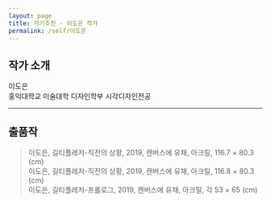 ```yaml
---
layout: page
title: 자기추천 - 이도은 작가
permalink: /self/이도은
---
```



## 작가 소개
이도은     
홍익대학교 미술대학 디자인학부 시각디자인전공  

------------------------

## 출품작
  
> 이도은, 길티플레저-직전의 상황, 2019, 캔버스에 유채, 아크릴, 116.7 × 80.3 (cm)  
> 이도은, 길티플레저-직전의 상황, 2019, 캔버스에 유채, 아크릴, 116.8 × 80.3 (cm)  
> 이도은, 길티플레저-프롤로그, 2019, 캔버스에 유채, 아크릴, 각 53 × 65 (cm)   

